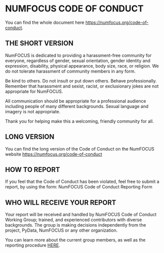 # NUMFOCUS CODE OF CONDUCT

You can find the whole document here https://numfocus.org/code-of-conduct.

## THE SHORT VERSION

NumFOCUS is dedicated to providing a harassment-free community for everyone, regardless of gender, sexual orientation, gender identity and expression, disability, physical appearance, body size, race, or religion.
We do not tolerate harassment of community members in any form.

Be kind to others. Do not insult or put down others.
Behave professionally.
Remember that harassment and sexist, racist, or exclusionary jokes are not appropriate for NumFOCUS.

All communication should be appropriate for a professional audience including people of many different backgrounds.
Sexual language and imagery is not appropriate.

Thank you for helping make this a welcoming, friendly community for all.

## LONG VERSION

You can find the long version of the Code of Conduct on the NumFOCUS website https://numfocus.org/code-of-conduct

## HOW TO REPORT

If you feel that the Code of Conduct has been violated, feel free to submit a report, by using the form: NumFOCUS Code of Conduct Reporting Form

## WHO WILL RECEIVE YOUR REPORT

Your report will be received and handled by NumFOCUS Code of Conduct Working Group; trained, and experienced contributors with diverse backgrounds.
The group is making decisions independently from the project, PyData, NumFOCUS or any other organization.

You can learn more about the current group members, as well as the reporting procedure [HERE](https://numfocus.org/code-of-conduct).
